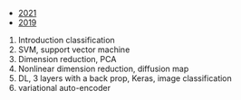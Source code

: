 - [2021](https://ins.uni-bonn.de/teachings/ss-2021-337-p4e1-practical-lab-nu/)
- [2019](https://ins.uni-bonn.de/teachings/ss-2019-265-p4e1-practical-lab-nu/)


1. Introduction classification
2. SVM, support vector machine
3. Dimension reduction, PCA
4. Nonlinear dimension reduction, diffusion map
5. DL, 3 layers with a back prop, Keras, image classification
6. variational auto-encoder 